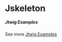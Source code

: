 # Jskeleton

##### Jtwig Examples
See more [Jtwig Examples](https://github.com/jtwig/jtwig-examples)